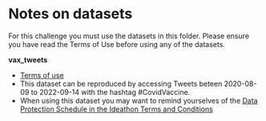 # Notes on datasets

For this challenge you must use the datasets in this folder.
Please ensure you have read the Terms of Use before using any of the datasets.

**vax_tweets**

* [Terms of use](https://developer.twitter.com/en/more/developer-terms)
* This dataset can be reproduced by accessing Tweets beteen 2020-08-09 to 2022-09-14 with the hashtag #CovidVaccine.
* When using this dataset you may want to remind yourselves of the [Data Protection Schedule in the Ideathon Terms and Conditions](https://cms.wellcome.org/sites/default/files/2023-02/Wellcome%20Data%20Science%20Ideathon%20T%26Cs.pdf)
